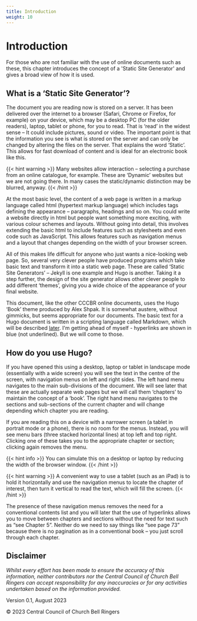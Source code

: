 ```yaml
---
title: Introduction
weight: 10
---
```


# Introduction

For those who are not familiar with the use of online documents such as these, this chapter introduces the concept of a 'Static Site Generator' and gives a broad view of how it is used.

## What is a ‘Static Site Generator’?

The document you are reading now is stored on a server. It has been delivered over the internet to a browser (Safari, Chrome or Firefox, for example) on your device, which may be a desktop PC (for the older readers), laptop, tablet or phone, for you to read. That is ‘read’ in the widest sense – It could include pictures, sound or video. The important point is that the information you see is what is stored on the server and can only be changed by altering the files on the server. That explains the word ‘Static’. This allows for fast download of content and is ideal for an electronic book like this.

{{< hint warning >}}
Many websites allow interaction – selecting a purchase from an online catalogue, for example. These are ‘Dynamic’ websites but we are not going there. In many cases the static/dynamic distinction may be blurred, anyway.
{{< /hint >}}

At the most basic level, the content of a web page is written in a markup language called html (hypertext markup language) which includes tags defining the appearance – paragraphs, headings and so on. You could write a website directly in html but people want something more exciting, with various colour schemes and layouts. Without going into detail, this involves extending the basic html to include features such as stylesheets and even code such as JavaScript. This allows features such as navigation menus and a layout that changes depending on the width of your browser screen.

All of this makes life difficult for anyone who just wants a nice-looking web page. So, several very clever people have produced programs which take basic text and transform it into a static web page. These are called ‘Static Site Generators’ – Jekyll is one example and Hugo is another. Taking it a step further, the design of the site generator allows other clever people to add different ‘themes’, giving you a wide choice of the appearance of your final website. 

This document, like the other CCCBR online documents, uses the Hugo ‘Book’ theme produced by Alex Shpak. It is somewhat austere, without gimmicks, but seems appropriate for our documents. The basic text for a Hugo document is written in a scripting language called Markdown, which will be described [later](../020-markdown). I'm getting ahead of myself - hyperlinks are shown in blue (not underlined). But we will come to those.

## How do you use Hugo?

If you have opened this  using a desktop, laptop or tablet in landscape mode (essentially with a wide screen) you will see the text in the centre of the screen, with navigation menus on left and right sides. The left hand menu navigates to the main sub-divisions of the document. We will see later that these are actually separate web pages but we will call them ‘chapters’ to maintain the concept of a ‘book’. The right hand menu navigates to the sections and sub-sections of the current chapter and will change depending which chapter you are reading.

If you are reading this on a device with a narrower screen (a tablet in portrait mode or a phone), there is no room for the menus. Instead, you will see menu bars (three stacked horizontal lines) at top left and top right. Clicking one of these takes you to the appropriate chapter or section; clicking again removes the menu.

{{< hint info >}}
You can simulate this on a desktop or laptop by reducing the width of the browser window.
{{< /hint >}}

{{< hint warning >}}
A convenient way to use a tablet (such as an iPad) is to hold it horizontally and use the navigation menus to locate the chapter of interest, then turn it vertical to read the text, which will fill the screen.
{{< /hint >}}

The presence of these navigation menus removes the need for a conventional contents list and you will later that the use of hyperlinks allows you to move between chapters and sections without the need for text such as “see Chapter 5”. Neither do we need to say things like “see page 73” because there is no pagination as in a conventional book – you just scroll through each chapter.



## Disclaimer
 
*Whilst every effort has been made to ensure the accuracy of this information, neither contributors nor the Central Council of Church Bell Ringers can accept responsibility for any inaccuracies or for any activities undertaken based on the information provided.*

Version 0.1, August 2023

© 2023 Central Council of Church Bell Ringers
